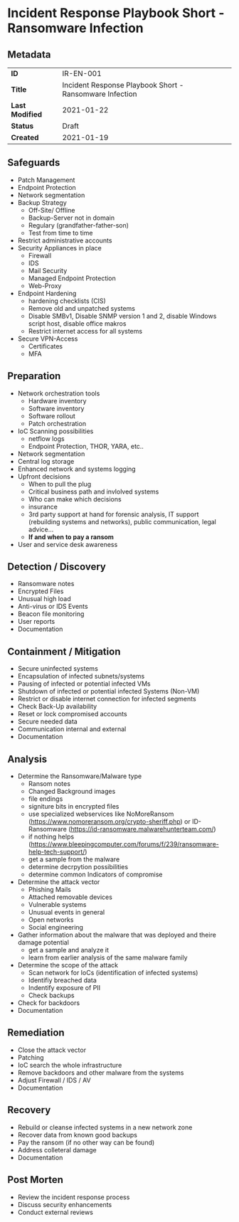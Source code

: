 # Incident Response Playbook Short - Ransomware Infection

## Metadata

| | |
|-|-|
| **ID**            | IR-EN-001     |
| **Title**         | Incident Response Playbook Short - Ransomware Infection |
| **Last Modified** | 2021-01-22    |
| **Status**        | Draft         |
| **Created**       | 2021-01-19    |

## Safeguards

* Patch Management
* Endpoint Protection
* Network segmentation
* Backup Strategy
   * Off-Site/ Offline
   * Backup-Server not in domain
   * Regulary (grandfather-father-son)
   * Test from time to time
* Restrict administrative accounts
* Security Appliances in place
   * Firewall
   * IDS
   * Mail Security
   * Managed Endpoint Protection
   * Web-Proxy
* Endpoint Hardening
   * hardening checklists (CIS)
   * Remove old and unpatched systems 
   * Disable SMBv1, Disable SNMP version 1 and 2, disable Windows script host, disable office makros
   * Restrict internet access for all systems
* Secure VPN-Access
   * Certificates
   * MFA

## Preparation

* Network orchestration tools
  * Hardware inventory
  * Software inventory
  * Software rollout
  * Patch orchestration
* IoC Scanning possibilities
  * netflow logs
  * Endpoint Protection, THOR, YARA, etc..
* Network segmentation
* Central log storage
* Enhanced network and systems logging
* Upfront decisions
   * When to pull the plug
   * Critical business path and invlolved systems
   * Who can make which decisions
   * insurance
   * 3rd party support at hand for forensic analysis, IT support (rebuilding systems and networks), public communication,  legal advice... 
   * **If and when to pay a ransom**
* User and service desk awareness

## Detection / Discovery

* Ransomware notes
* Encrypted Files
* Unusual high load
* Anti-virus or IDS Events
* Beacon file monitoring 
* User reports
* Documentation

## Containment / Mitigation

* Secure uninfected systems
* Encapsulation of infected subnets/systems
* Pausing of infected or potential infected VMs
* Shutdown of infected or potential infected Systems (Non-VM)
* Restrict or disable internet connection for infected segments
* Check Back-Up availability
* Reset or lock compromised accounts
* Secure needed data
* Communication internal and external
* Documentation

## Analysis

* Determine the Ransomware/Malware type
  * Ransom notes
  * Changed Background images
  * file endings
  * signiture bits in encrypted files
  * use specialized webservices like NoMoreRansom (https://www.nomoreransom.org/crypto-sheriff.php) or ID-Ransomware (https://id-ransomware.malwarehunterteam.com/)
  * if nothing helps (https://www.bleepingcomputer.com/forums/f/239/ransomware-help-tech-support/)
  * get a sample from the malware
  * determine decrpytion possibilities
  * determine common Indicators of compromise
* Determine the attack vector
  * Phishing Mails
  * Attached removable devices
  * Vulnerable systems
  * Unusual events in general
  * Open networks
  * Social engineering
* Gather information about the malware that was deployed and theire damage potential
  * get a sample and analyze it
  * learn from earlier analysis of the same malware family
* Determine the scope of the attack
  * Scan network for IoCs (identification of infected systems)
  * Identifiy breached data
  * Indentify exposure of PII
  * Check backups
* Check for backdoors
* Documentation

## Remediation

* Close the attack vector
* Patching
* IoC search the whole infrastructure
* Remove backdoors and other malware from the systems
* Adjust Firewall / IDS / AV
* Documentation

## Recovery

* Rebuild or cleanse infected systems in a new network zone
* Recover data from known good backups
* Pay the ransom (if no other way can be found)
* Address colleteral damage
* Documentation

## Post Morten

* Review the incident response process 
* Discuss security enhancements
* Conduct external reviews
